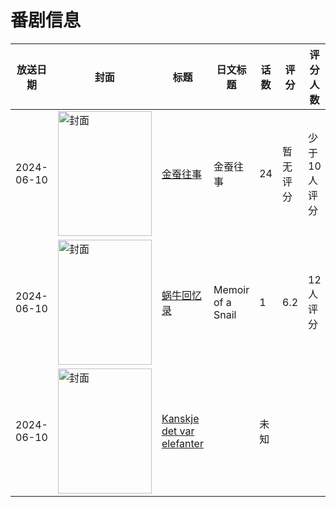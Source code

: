 # 番剧信息

|放送日期|封面|标题|日文标题|话数|评分|评分人数|
|---|---|---|---|---|---|---|
|2024-06-10|<img src="https://lain.bgm.tv/pic/cover/c/33/a0/403777_1i4YC.jpg" alt="封面" style="width:150px;height:200px;object-fit:cover;">|[金蚕往事](https://bangumi.tv/subject/403777)|金蚕往事|24|暂无评分|少于10人评分|
|2024-06-10|<img src="https://lain.bgm.tv/pic/cover/c/ba/56/499971_n4gHm.jpg" alt="封面" style="width:150px;height:200px;object-fit:cover;">|[蜗牛回忆录](https://bangumi.tv/subject/499971)|Memoir of a Snail|1|6.2|12人评分|
|2024-06-10|<img src="https://lain.bgm.tv/pic/cover/c/82/42/536835_59599.jpg" alt="封面" style="width:150px;height:200px;object-fit:cover;">|[Kanskje det var elefanter](https://bangumi.tv/subject/536835)||未知|||

